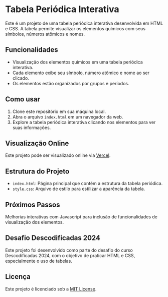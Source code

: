# Tabela Periódica Interativa

Este é um projeto de uma tabela periódica interativa desenvolvida em HTML e CSS. A tabela permite visualizar os elementos químicos com seus símbolos, números atômicos e nomes.

## Funcionalidades

- Visualização dos elementos químicos em uma tabela periódica interativa.
- Cada elemento exibe seu símbolo, número atômico e nome ao ser clicado.
- Os elementos estão organizados por grupos e períodos.

## Como usar

1. Clone este repositório em sua máquina local.
2. Abra o arquivo `index.html` em um navegador da web.
3. Explore a tabela periódica interativa clicando nos elementos para ver suas informações.

## Visualização Online

Este projeto pode ser visualizado online via [Vercel](https://tabela-periodica-zeta.vercel.app/).

## Estrutura do Projeto

- `index.html`: Página principal que contém a estrutura da tabela periódica.
- `style.css`: Arquivo de estilo para estilizar a aparência da tabela.

## Próximos Passos

Melhorias interativas com Javascript para inclusão de funcionalidades de visualização dos elementos.

## Desafio Descodificadas 2024

Este projeto foi desenvolvido como parte do desafio do curso Descodificadas 2024, com o objetivo de praticar HTML e CSS, especialmente o uso de tabelas.

## Licença

Este projeto é licenciado sob a [MIT License](LICENSE).
